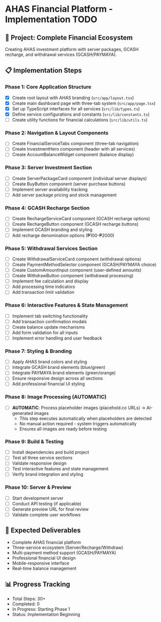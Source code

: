 # AHAS Financial Platform - Implementation TODO

## 🎯 Project: Complete Financial Ecosystem
Creating AHAS investment platform with server packages, GCASH recharge, and withdrawal services (GCASH/PAYMAYA).

## 📋 Implementation Steps

### Phase 1: Core Application Structure
- [x] Create root layout with AHAS branding (`src/app/layout.tsx`)
- [x] Create main dashboard page with three-tab system (`src/app/page.tsx`)
- [x] Set up TypeScript interfaces for all services (`src/lib/types.ts`)
- [x] Define service configurations and constants (`src/lib/constants.ts`)
- [ ] Create utility functions for financial calculations (`src/lib/utils.ts`)

### Phase 2: Navigation & Layout Components
- [ ] Create FinancialServiceTabs component (three-tab navigation)
- [ ] Create InvestmentHero component (header with all services)
- [ ] Create AccountBalanceWidget component (balance display)

### Phase 3: Server Investment Section
- [ ] Create ServerPackageCard component (individual server displays)
- [ ] Create BuyButton component (server purchase buttons)
- [ ] Implement server availability tracking
- [ ] Add server package pricing and stock management

### Phase 4: GCASH Recharge Section
- [ ] Create RechargeServiceCard component (GCASH recharge options)
- [ ] Create RechargeButton component (GCASH recharge buttons)
- [ ] Implement GCASH branding and styling
- [ ] Add recharge denomination options (₱100-₱2000)

### Phase 5: Withdrawal Services Section
- [ ] Create WithdrawalServiceCard component (withdrawal options)
- [ ] Create PaymentMethodSelector component (GCASH/PAYMAYA choice)
- [ ] Create CustomAmountInput component (user-defined amounts)
- [ ] Create WithdrawButton component (withdrawal processing)
- [ ] Implement fee calculation and display
- [ ] Add processing time indicators
- [ ] Add transaction limit validation

### Phase 6: Interactive Features & State Management
- [ ] Implement tab switching functionality
- [ ] Add transaction confirmation modals
- [ ] Create balance update mechanisms
- [ ] Add form validation for all inputs
- [ ] Implement error handling and user feedback

### Phase 7: Styling & Branding
- [ ] Apply AHAS brand colors and styling
- [ ] Integrate GCASH brand elements (blue/green)
- [ ] Integrate PAYMAYA brand elements (green/orange)
- [ ] Ensure responsive design across all sections
- [ ] Add professional financial UI styling

### Phase 8: Image Processing (AUTOMATIC)
- [ ] **AUTOMATIC**: Process placeholder images (placehold.co URLs) → AI-generated images
  - This step executes automatically when placeholders are detected
  - No manual action required - system triggers automatically
  - Ensures all images are ready before testing

### Phase 9: Build & Testing
- [ ] Install dependencies and build project
- [ ] Test all three service sections
- [ ] Validate responsive design
- [ ] Test interactive features and state management
- [ ] Verify brand integration and styling

### Phase 10: Server & Preview
- [ ] Start development server
- [ ] Conduct API testing (if applicable)
- [ ] Generate preview URL for final review
- [ ] Validate complete user workflows

## 🎯 Expected Deliverables
- Complete AHAS financial platform
- Three-service ecosystem (Server/Recharge/Withdraw)
- Multi-payment method support (GCASH/PAYMAYA)
- Professional financial UI design
- Mobile-responsive interface
- Real-time balance management

## 📊 Progress Tracking
- Total Steps: 30+
- Completed: 0
- In Progress: Starting Phase 1
- Status: Implementation Beginning